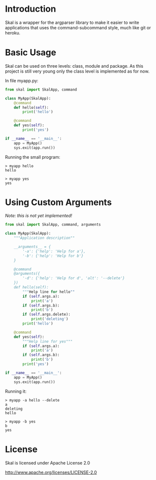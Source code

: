 Introduction
============
Skal is a wrapper for the argparser library to make it easier to write
applications that uses the command-subcommand style, much like git or
heroku.

Basic Usage
===========
Skal can be used on three levels: class, module and package. As this project
is still very young only the class level is implemented as for now.

In file myapp.py:
```python
from skal import SkalApp, command

class MyApp(SkalApp):
    @command
    def hello(self):
        print('hello')

    @command
    def yes(self):
        print('yes')

if __name__ == '__main__':
    app = MyApp()
    sys.exit(app.run())
```

Running the small program:
```
> myapp hello
hello

> myapp yes
yes
```

Using Custom Arguments
======================
*Note: this is not yet implemented!*

```python
from skal import SkalApp, command, arguments

class MyApp(SkalApp):
    """Application description""

    __arguments__ = {
        '-a': {'help': 'Help for a'},
        '-b': {'help': 'Help for b'}
    }

    @command
    @arguments({
        '-d': {'help': 'Help for d', 'alt': '--delete'}
    })
    def hello(self):
        """Help line for hello""
        if (self.args.a):
            print('a')
        if (self.args.b):
            print('b')
        if (self.args.delete):
            print('deleting')
        print('hello')

    @command
    def yes(self):
        """Help line for yes"""
        if (self.args.a):
            print('a')
        if (self.args.b):
            print('b')
        print('yes')

if __name__ == '__main__':
    app = MyApp()
    sys.exit(app.run())
```

Running it:
```
> myapp -a hello --delete
a
deleting
hello

> myapp -b yes
b
yes
```

License
=======
Skal is licensed under Apache License 2.0

http://www.apache.org/licenses/LICENSE-2.0


